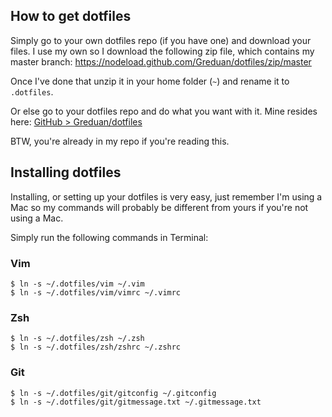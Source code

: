 ## How to get dotfiles

Simply go to your own dotfiles repo (if you have one) and download your files. I use my own so I download the following zip file, which contains my master branch: https://nodeload.github.com/Greduan/dotfiles/zip/master

Once I've done that unzip it in your home folder (`~`) and rename it to `.dotfiles`.

Or else go to your dotfiles repo and do what you want with it. Mine resides here: [GitHub > Greduan/dotfiles](https://github.com/Greduan/dotfiles)

BTW, you're already in my repo if you're reading this.

## Installing dotfiles

Installing, or setting up your dotfiles is very easy, just remember I'm using a Mac so my commands will probably be different from yours if you're not using a Mac.

Simply run the following commands in Terminal:

### Vim

`$ ln -s ~/.dotfiles/vim ~/.vim`<br />
`$ ln -s ~/.dotfiles/vim/vimrc ~/.vimrc`

### Zsh

`$ ln -s ~/.dotfiles/zsh ~/.zsh`<br />
`$ ln -s ~/.dotfiles/zsh/zshrc ~/.zshrc`

### Git

`$ ln -s ~/.dotfiles/git/gitconfig ~/.gitconfig`<br />
`$ ln -s ~/.dotfiles/git/gitmessage.txt ~/.gitmessage.txt`
